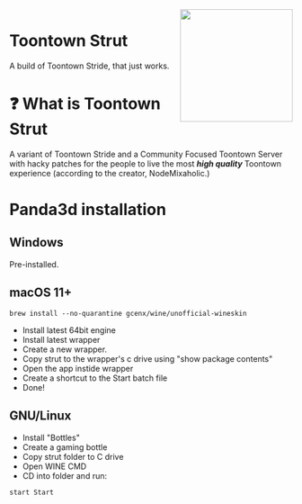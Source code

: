 <img src="resources/phase_3/etc/icon.ico" align="right" width="200"/>

# Toontown Strut
A build of Toontown Stride, that just works.

# ❓ What is Toontown Strut
A variant of Toontown Stride and a Community Focused Toontown Server with hacky patches for the people to live the most ***high quality*** Toontown experience (according to the creator, NodeMixaholic.)

# Panda3d installation

## Windows
Pre-installed.

## macOS 11+
```
brew install --no-quarantine gcenx/wine/unofficial-wineskin
```
* Install latest 64bit engine
* Install latest wrapper
* Create a new wrapper.
* Copy strut to the wrapper's c drive using "show package contents"
* Open the app instide wrapper
* Create a shortcut to the Start batch file
* Done!


## GNU/Linux

* Install "Bottles"
* Create a gaming bottle
* Copy strut folder to C drive
* Open WINE CMD
* CD into folder and run:
```
start Start
```
